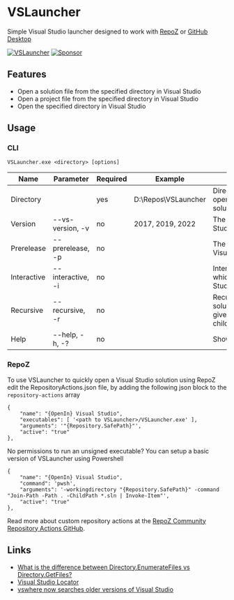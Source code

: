 # VSLauncher
Simple Visual Studio launcher designed to work with [RepoZ](https://github.com/awaescher/RepoZ) or [GitHub Desktop](https://github.com/apps/desktop)

[![VSLauncher](https://github.com/sboulema/VSLauncher/actions/workflows/workflow.yml/badge.svg)](https://github.com/sboulema/VSLauncher/actions/workflows/workflow.yml)
[![Sponsor](https://img.shields.io/badge/-Sponsor-fafbfc?logo=GitHub%20Sponsors)](https://github.com/sponsors/sboulema)

## Features
- Open a solution file from the specified directory in Visual Studio
- Open a project file from the specified directory in Visual Studio
- Open the specified directory in Visual Studio

## Usage

### CLI
`VSLauncher.exe <directory> [options]`

| Name        | Parameter         | Required | Example             | Description |
| ----------- | ----------------- | -------- | ------------------- | ----------- |
| Directory   |                   | yes      | D:\Repos\VSLauncher | Directory in which to open solution/project/directory |
| Version     | --vs-version, -v  | no       | 2017, 2019, 2022    | The version of Visual Studio to launch |
| Prerelease  | --prerelease, -p  | no       |                     | The release channel of Visual Studio to launch |
| Interactive | --interactive, -i | no       |                     | Interactively choose which version of Visual Studio to launch |
| Recursive   | --recursive, -r   | no       |                     | Recursively search for a solution or project in the given directory and its children |
| Help        | --help, -h, -?    | no       |                     | Show help |

### RepoZ
To use VSLauncher to quickly open a Visual Studio solution using RepoZ edit the RepositoryActions.json file, by adding the following json block to the `repository-actions` array

```
{
    "name": "{OpenIn} Visual Studio",
    "executables": [ '<path to VSLauncher>/VSLauncher.exe' ],
    "arguments": '"{Repository.SafePath}"',
    "active": "true"
},
```

No permissions to run an unsigned executable? You can setup a basic version of VSLauncher using Powershell

```
{
    "name": "{OpenIn} Visual Studio",
    "command": 'pwsh',
    "arguments": '-workingdirectory "{Repository.SafePath}" -command "Join-Path -Path . -ChildPath *.sln | Invoke-Item"',
    "active": "true"
},
```

Read more about custom repository actions at the [RepoZ Community Repository Actions GitHub](https://github.com/awaescher/RepoZ-RepositoryActions).

## Links
- [What is the difference between Directory.EnumerateFiles vs Directory.GetFiles?](https://stackoverflow.com/questions/5669617/what-is-the-difference-between-directory-enumeratefiles-vs-directory-getfiles)
- [Visual Studio Locator](https://github.com/Microsoft/vswhere)
- [vswhere now searches older versions of Visual Studio](https://devblogs.microsoft.com/setup/vswhere-now-searches-older-versions-of-visual-studio/)